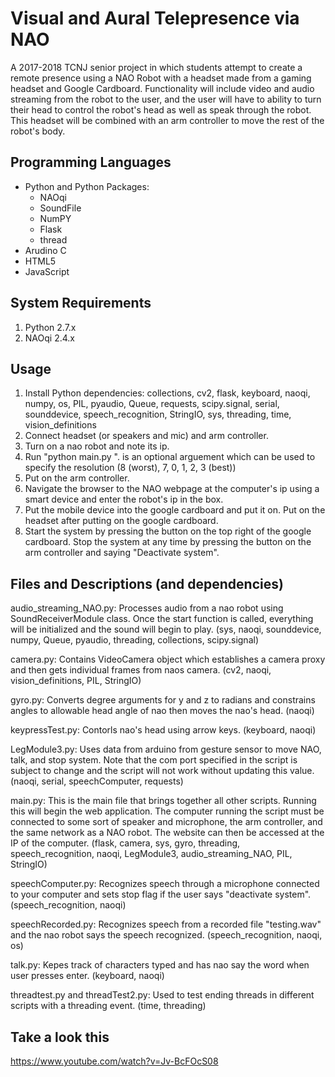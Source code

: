 # Visual and Aural Telepresence via NAO #
A 2017-2018 TCNJ senior project in which students attempt to create a remote presence using a NAO Robot with a headset made from a gaming headset and Google Cardboard. Functionality will include video and audio streaming from the robot to the user, and the user will have to ability to turn their head to control the robot's head as well as speak through the robot. This headset will be combined with an arm controller to move the rest of the robot's body.


## Programming Languages ##
- Python and Python Packages:
	- NAOqi
	- SoundFile
	- NumPY
	- Flask
	- thread
- Arudino C
- HTML5 
- JavaScript

## System Requirements ##
1. Python 2.7.x
2. NAOqi 2.4.x 


## Usage ##
1. Install Python dependencies: collections, cv2, flask, keyboard, naoqi, numpy, os, PIL, pyaudio, Queue, requests, scipy.signal, serial, sounddevice, speech_recognition, StringIO, sys, threading, time, vision_definitions
2. Connect headset (or speakers and mic) and arm controller.
3. Turn on a nao robot and note its ip.
4. Run "python main.py <res>". <res> is an optional arguement which can be used to specify the resolution (8 (worst), 7, 0, 1, 2, 3 (best))
5. Put on the arm controller.
6. Navigate the browser to the NAO webpage at the computer's ip using a smart device and enter the robot's ip in the box.
7. Put the mobile device into the google cardboard and put it on. Put on the headset after putting on the google cardboard.
8. Start the system by pressing the button on the top right of the google cardboard. Stop the system at any time by pressing the button on the arm controller and saying "Deactivate system".



## Files and Descriptions (and dependencies) ##

audio_streaming_NAO.py: Processes audio from a nao robot using SoundReceiverModule class. Once the start function is called, everything will be initialized and the sound will begin to play.
(sys, naoqi, sounddevice, numpy, Queue, pyaudio, threading, collections, scipy.signal)

camera.py: Contains VideoCamera object which establishes a camera proxy and then gets individual frames from naos camera.
(cv2, naoqi, vision_definitions, PIL, StringIO)

gyro.py: Converts degree arguments for y and z to radians and constrains angles to allowable head angle of nao then moves the nao's head.
(naoqi)

keypressTest.py: Contorls nao's head using arrow keys.
(keyboard, naoqi)

LegModule3.py: Uses data from arduino from gesture sensor to move NAO, talk, and stop system. Note that the com port specified in the script is subject to change and the script will not work without updating this value.
(naoqi, serial, speechComputer, requests)

main.py: This is the main file that brings together all other scripts. Running this will begin the web application. The computer running the script must be connected to some sort of speaker and microphone, the arm controller, and the same network as a NAO robot. The website can then be accessed at the IP of the computer.
(flask, camera, sys, gyro, threading, speech_recognition, naoqi, LegModule3, audio_streaming_NAO, PIL, StringIO)

speechComputer.py: Recognizes speech through a microphone connected to your computer and sets stop flag if the user says "deactivate system".
(speech_recognition, naoqi)

speechRecorded.py: Recognizes speech from a recorded file "testing.wav" and the nao robot says the speech recognized.
(speech_recognition, naoqi, os)

talk.py: Kepes track of characters typed and has nao say the word when user presses enter.
(keyboard, naoqi)

threadtest.py and threadTest2.py: Used to test ending threads in different scripts with a threading event.
(time, threading)



## Take a look this ##
https://www.youtube.com/watch?v=Jv-BcFOcS08